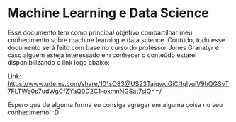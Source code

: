 # Machine Learning e Data Science

Esse documento tem como principal objetivo compartilhar meu conhecimento sobre machine learning e data science. Contudo, todo esse documento será feito com base no curso do professor Jones Granatyr e caso alguem esteja interessado em conhecer o conteúdo estarei disponibilizando o link logo abaixo:

Link: https://www.udemy.com/share/101sO83@US23TajqwuGiCl1qlyuiV9hQGSvT7FLTWe0s7udWgCfZYaQ0D2C1-oxmnNGSat7siQ==/

Espero que de alguma forma eu consiga agregar em alguma coisa no seu conhecimento! :D

